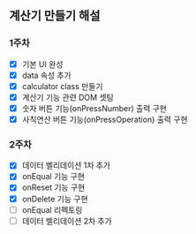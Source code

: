 ## 계산기 만들기 해설

### 1주차
- [x] 기본 UI 완성
- [x] data 속성 추가
- [x] calculator class 만들기
- [x] 계산기 기능 관련 DOM 셋팅
- [x] 숫자 버튼 기능(onPressNumber) 출력 구현
- [x] 사칙연산 버튼 기능(onPressOperation) 출력 구현

### 2주차
- [x] 데이터 벨리데이션 1차 추가
- [x] onEqual 기능 구현
- [x] onReset 기능 구현
- [x] onDelete 기능 구현
- [ ] onEqual 리펙토링
- [ ] 데이터 벨리데이션 2차 추가